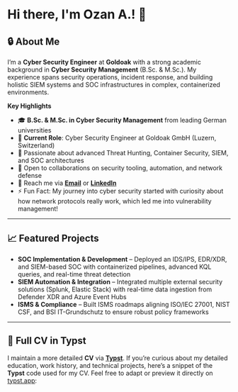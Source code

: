 # Hi there, I'm Ozan A.! :wave:

## :lock: About Me
I’m a **Cyber Security Engineer** at **Goldoak** with a strong academic background in **Cyber Security Management** (B.Sc. & M.Sc.). My experience spans security operations, incident response, and building holistic SIEM systems and SOC infrastructures in complex, containerized environments.  

**Key Highlights**  
- :mortar_board: **B.Sc. & M.Sc. in Cyber Security Management** from leading German universities  
- :office: **Current Role**: Cyber Security Engineer at Goldoak GmbH (Luzern, Switzerland)  
- :seedling: Passionate about advanced Threat Hunting, Container Security, SIEM, and SOC architectures  
- :handshake: Open to collaborations on security tooling, automation, and network defense  
- :email: Reach me via [**Email**](mailto:your.email@example.com) or [**LinkedIn**](#)  
- :zap: Fun Fact: My journey into cyber security started with curiosity about how network protocols really work, which led me into vulnerability management!

---

## :chart_with_upwards_trend: Featured Projects
- **SOC Implementation & Development** – Deployed an IDS/IPS, EDR/XDR, and SIEM-based SOC with containerized pipelines, advanced KQL queries, and real-time threat detection  
- **SIEM Automation & Integration** – Integrated multiple external security solutions (Splunk, Elastic Stack) with real-time data ingestion from Defender XDR and Azure Event Hubs  
- **ISMS & Compliance** – Built ISMS roadmaps aligning ISO/IEC 27001, NIST CSF, and BSI IT-Grundschutz to ensure robust policy frameworks

---

## :page_with_curl: Full CV in Typst
I maintain a more detailed **CV** via [**Typst**](https://typst.app). If you’re curious about my detailed education, work history, and technical projects, here’s a snippet of the **Typst** code used for my CV. Feel free to adapt or preview it directly on [typst.app](https://typst.app/):

